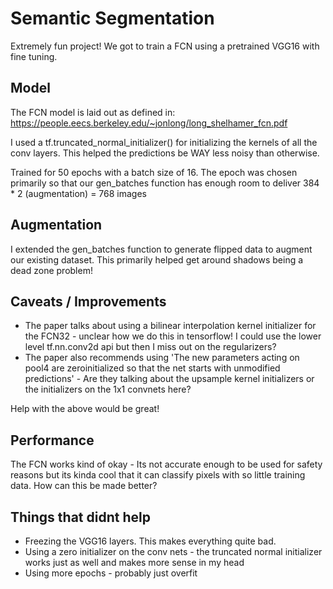 # Semantic Segmentation
Extremely fun project! We got to train a FCN using a pretrained VGG16 with fine tuning.

## Model
The FCN model is laid out as defined in: https://people.eecs.berkeley.edu/~jonlong/long_shelhamer_fcn.pdf

I used a tf.truncated_normal_initializer() for initializing the kernels of all the conv layers. This helped the predictions be WAY less noisy than otherwise. 

Trained for 50 epochs with a batch size of 16. The epoch was chosen primarily so that our gen_batches function has enough room to deliver 384 * 2 (augmentation) = 768 images

## Augmentation
I extended the gen_batches function to generate flipped data to augment our existing dataset. This primarily helped get around shadows being a dead zone problem!

## Caveats / Improvements
- The paper talks about using a bilinear interpolation kernel initializer for the FCN32 - unclear how we do this in tensorflow! I could use the lower level tf.nn.conv2d api but then I miss out on the regularizers? 
- The paper also recommends using 'The new parameters acting on pool4 are zeroinitialized so that the net starts with unmodified predictions' - Are they talking about the upsample kernel initializers or the initializers on the 1x1 convnets here?

Help with the above would be great!

## Performance
The FCN works kind of okay - Its not accurate enough to be used for safety reasons but its kinda cool that it can classify pixels with so little training data. How can this be made better?


## Things that didnt help
- Freezing the VGG16 layers. This makes everything quite bad.
- Using a zero initializer on the conv nets - the truncated normal initializer works just as well and makes more sense in my head
- Using more epochs - probably just overfit

